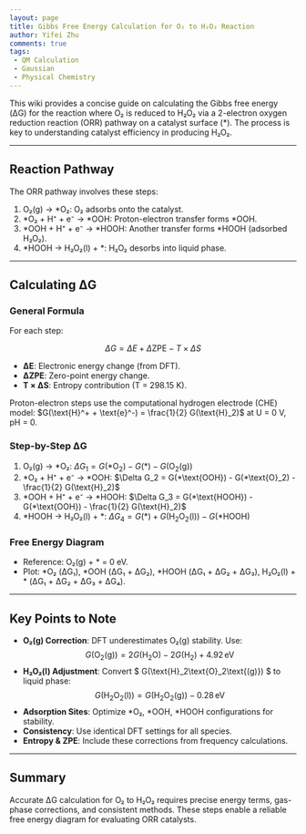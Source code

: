 ```yaml
---
layout: page
title: Gibbs Free Energy Calculation for O₂ to H₂O₂ Reaction
author: Yifei Zhu
comments: true
tags:
 - QM Calculation
 - Gaussian
 - Physical Chemistry
---
```

This wiki provides a concise guide on calculating the Gibbs free energy (ΔG) for the reaction where O₂ is reduced to H₂O₂ via a 2-electron oxygen reduction reaction (ORR) pathway on a catalyst surface (*). The process is key to understanding catalyst efficiency in producing H₂O₂.

---

## **Reaction Pathway**

The ORR pathway involves these steps:

1. O₂(g) → *O₂: O₂ adsorbs onto the catalyst.
2. \*O₂ + H⁺ + e⁻ → \*OOH: Proton-electron transfer forms *OOH.
3. \*OOH + H⁺ + e⁻ → \*HOOH: Another transfer forms *HOOH (adsorbed H₂O₂).
4. \*HOOH → H₂O₂(l) + \*: H₂O₂ desorbs into liquid phase.

---

## **Calculating ΔG**

### **General Formula**

For each step:

$$
\Delta G = \Delta E + \Delta \text{ZPE} - T \times \Delta S
$$

- **ΔE**: Electronic energy change (from DFT).
- **ΔZPE**: Zero-point energy change.
- **T × ΔS**: Entropy contribution (T = 298.15 K).

Proton-electron steps use the computational hydrogen electrode (CHE) model: $G(\text{H}^+ + \text{e}^-) = \frac{1}{2} G(\text{H}_2)$ at U = 0 V, pH = 0.

### **Step-by-Step ΔG**

1. O₂(g) → *O₂:
   $\Delta G_1 = G(*\text{O}_2) - G(*) - G(\text{O}_2\text{(g)})$
2. \*O₂ + H⁺ + e⁻ → *OOH:
   $\Delta G_2 = G(*\text{OOH}) - G(*\text{O}_2) - \frac{1}{2} G(\text{H}_2)$
3. \*OOH + H⁺ + e⁻ → *HOOH:
   $\Delta G_3 = G(*\text{HOOH}) - G(*\text{OOH}) - \frac{1}{2} G(\text{H}_2)$
4. \*HOOH → H₂O₂(l) + *:
   $\Delta G_4 = G(*) + G(\text{H}_2\text{O}_2\text{(l)}) - G(*\text{HOOH})$

### **Free Energy Diagram**

- Reference: O₂(g) + * = 0 eV.
- Plot: *O₂ (ΔG₁), *OOH (ΔG₁ + ΔG₂), *HOOH (ΔG₁ + ΔG₂ + ΔG₃), H₂O₂(l) + * (ΔG₁ + ΔG₂ + ΔG₃ + ΔG₄).

---

## **Key Points to Note**

- **O₂(g) Correction**: DFT underestimates O₂(g) stability. Use:$$
  G(\text{O}_2\text{(g)}) = 2G(\text{H}_2\text{O}) - 2G(\text{H}_2) + 4.92 \, \text{eV}
  $$
- **H₂O₂(l) Adjustment**: Convert $ G(\text{H}_2\text{O}_2\text{(g)}) $ to liquid phase:$$
  G(\text{H}_2\text{O}_2\text{(l)}) = G(\text{H}_2\text{O}_2\text{(g)}) - 0.28 \, \text{eV}
  $$
- **Adsorption Sites**: Optimize *O₂, *OOH, *HOOH configurations for stability.
- **Consistency**: Use identical DFT settings for all species.
- **Entropy & ZPE**: Include these corrections from frequency calculations.

---

## **Summary**

Accurate ΔG calculation for O₂ to H₂O₂ requires precise energy terms, gas-phase corrections, and consistent methods. These steps enable a reliable free energy diagram for evaluating ORR catalysts.
